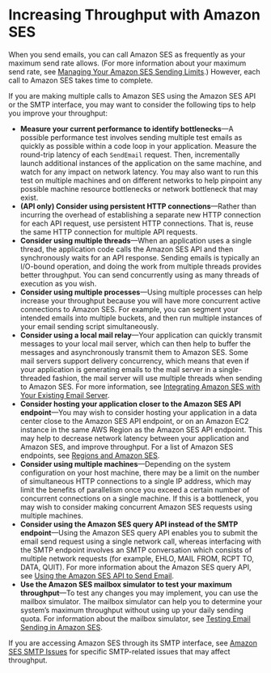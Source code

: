 # Increasing Throughput with Amazon SES<a name="throughput-problems"></a>

When you send emails, you can call Amazon SES as frequently as your maximum send rate allows\. \(For more information about your maximum send rate, see [Managing Your Amazon SES Sending Limits](manage-sending-limits.md)\.\) However, each call to Amazon SES takes time to complete\.

If you are making multiple calls to Amazon SES using the Amazon SES API or the SMTP interface, you may want to consider the following tips to help you improve your throughput: 
+ **Measure your current performance to identify bottlenecks**—A possible performance test involves sending multiple test emails as quickly as possible within a code loop in your application\. Measure the round\-trip latency of each `SendEmail` request\. Then, incrementally launch additional instances of the application on the same machine, and watch for any impact on network latency\. You may also want to run this test on multiple machines and on different networks to help pinpoint any possible machine resource bottlenecks or network bottleneck that may exist\.
+ **\(API only\) Consider using persistent HTTP connections**—Rather than incurring the overhead of establishing a separate new HTTP connection for each API request, use persistent HTTP connections\. That is, reuse the same HTTP connection for multiple API requests\.
+ **Consider using multiple threads**—When an application uses a single thread, the application code calls the Amazon SES API and then synchronously waits for an API response\. Sending emails is typically an I/O\-bound operation, and doing the work from multiple threads provides better throughput\. You can send concurrently using as many threads of execution as you wish\.
+ **Consider using multiple processes**—Using multiple processes can help increase your throughput because you will have more concurrent active connections to Amazon SES\. For example, you can segment your intended emails into multiple buckets, and then run multiple instances of your email sending script simultaneously\.
+ **Consider using a local mail relay**—Your application can quickly transmit messages to your local mail server, which can then help to buffer the messages and asynchronously transmit them to Amazon SES\. Some mail servers support delivery concurrency, which means that even if your application is generating emails to the mail server in a single\-threaded fashion, the mail server will use multiple threads when sending to Amazon SES\. For more information, see [Integrating Amazon SES with Your Existing Email Server](send-email-smtp-existing-server.md)\.
+ **Consider hosting your application closer to the Amazon SES API endpoint**—You may wish to consider hosting your application in a data center close to the Amazon SES API endpoint, or on an Amazon EC2 instance in the same AWS Region as the Amazon SES API endpoint\. This may help to decrease network latency between your application and Amazon SES, and improve throughput\. For a list of Amazon SES endpoints, see [Regions and Amazon SES](regions.md)\. 
+ **Consider using multiple machines**—Depending on the system configuration on your host machine, there may be a limit on the number of simultaneous HTTP connections to a single IP address, which may limit the benefits of parallelism once you exceed a certain number of concurrent connections on a single machine\. If this is a bottleneck, you may wish to consider making concurrent Amazon SES requests using multiple machines\.
+ **Consider using the Amazon SES query API instead of the SMTP endpoint**—Using the Amazon SES query API enables you to submit the email send request using a single network call, whereas interfacing with the SMTP endpoint involves an SMTP conversation which consists of multiple network requests \(for example, EHLO, MAIL FROM, RCPT TO, DATA, QUIT\)\. For more information about the Amazon SES query API, see [Using the Amazon SES API to Send Email](send-email-api.md)\.
+ **Use the Amazon SES mailbox simulator to test your maximum throughput**—To test any changes you may implement, you can use the mailbox simulator\. The mailbox simulator can help you to determine your system’s maximum throughput without using up your daily sending quota\. For information about the mailbox simulator, see [Testing Email Sending in Amazon SES](mailbox-simulator.md)\.

If you are accessing Amazon SES through its SMTP interface, see [Amazon SES SMTP Issues](smtp-issues.md) for specific SMTP\-related issues that may affect throughput\.